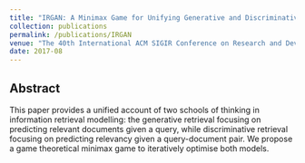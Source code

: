 ```yaml
---
title: "IRGAN: A Minimax Game for Unifying Generative and Discriminative Information Retrieval Models"
collection: publications
permalink: /publications/IRGAN
venue: "The 40th International ACM SIGIR Conference on Research and Development in Information Retrieval (SIGIR-17)"
date: 2017-08
---
```


## Abstract
This paper provides a unified account of two schools of thinking in information retrieval modelling: the generative retrieval focusing on predicting relevant documents given a query, while discriminative retrieval focusing on predicting relevancy given a query-document pair. We propose a game theoretical minimax game to iteratively optimise both models.
<!-- On one hand, the discriminative model, aiming to mine signals from labelled and unlabelled data, provides guidance to train the generative model towards fitting the underlying relevance distribution over documents given the query.
On the other hand, the generative model, acting as an attacker to the current discriminative model, generates difficult examples for the discriminative model in an adversarial way by minimising its discrimination objective.
With the competition between these two models, we show that the unified framework takes advantage of both schools of thinking: (i) the generative model learns to fit the relevance distribution over documents via the signal from the discriminative model, and (ii) the discriminative model is able to exploit the unlabelled data selected by the generative model to achieve a better estimation for document ranking.
Our experimental results have demonstrated significant performance gains as much as 23.96% on Precision@5 and 15.50% on MAP over strong baselines in a variety of applications including web search, item recommendation, and question answering. -->